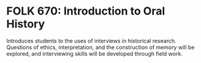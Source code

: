 # FOLK 670: Introduction to Oral History

Introduces students to the uses of interviews in historical research. Questions of ethics, interpretation, and the construction of memory will be explored, and interviewing skills will be developed through field work.